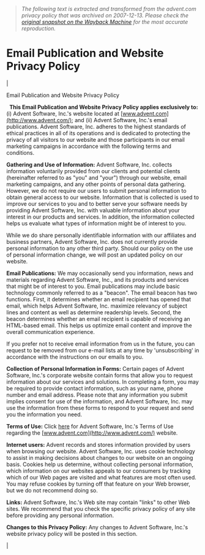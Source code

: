 > *The following text is extracted and transformed from the advent.com privacy policy that was archived on 2007-12-13. Please check the [original snapshot on the Wayback Machine](https://web.archive.org/web/20071213214624id_/http%3A//www.advent.com/about/website_policy) for the most accurate reproduction.*

# Email Publication and Website Privacy Policy

  


| 

  
  


  


Email Publication and Website Privacy Policy

  **This Email Publication and Website Privacy Policy applies exclusively to:** (i) Advent Software, Inc.'s website located at [www.advent.com](http://www.advent.com/); and (ii) Advent Software, Inc.'s email publications. Advent Software, Inc. adheres to the highest standards of ethical practices in all of its operations and is dedicated to protecting the privacy of all visitors to our website and those participants in our email marketing campaigns in accordance with the following terms and conditions.

**Gathering and Use of Information:** Advent Software, Inc. collects information voluntarily provided from our clients and potential clients (hereinafter referred to as "you" and "your") through our website, email marketing campaigns, and any other points of personal data gathering. However, we do not require our users to submit personal information to obtain general access to our website. Information that is collected is used to improve our services to you and to better serve your software needs by providing Advent Software, Inc. with valuable information about your interest in our products and services. In addition, the information collected helps us evaluate what types of information might be of interest to you.

While we do share personally identifiable information with our affiliates and business partners, Advent Software, Inc. does not currently provide personal information to any other third party. Should our policy on the use of personal information change, we will post an updated policy on our website.

**Email Publications:** We may occasionally send you information, news and materials regarding Advent Software, Inc., and its products and services that might be of interest to you. Email publications may include basic technology commonly referred to as a "beacon". The email beacon has two functions. First, it determines whether an email recipient has opened that email, which helps Advent Software, Inc. maximize relevancy of subject lines and content as well as determine readership levels. Second, the beacon determines whether an email recipient is capable of receiving an HTML-based email. This helps us optimize email content and improve the overall communication experience.

If you prefer not to receive email information from us in the future, you can request to be removed from our e-mail lists at any time by 'unsubscribing' in accordance with the instructions on our emails to you.

**Collection of Personal Information in Forms:** Certain pages of Advent Software, Inc.'s corporate website contain forms that allow you to request information about our services and solutions. In completing a form, you may be required to provide contact information, such as your name, phone number and email address. Please note that any information you submit implies consent for use of the information, and Advent Software, Inc. may use the information from these forms to respond to your request and send you the information you need.

**Terms of Use:** Click [here](https://web.archive.org/about/terms_of_use) for Advent Software, Inc.'s Terms of Use regarding the [www.advent.com](http://www.advent.com/) website.

**Internet users:** Advent records and stores information provided by users when browsing our website. Advent Software, Inc. uses cookie technology to assist in making decisions about changes to our website on an ongoing basis. Cookies help us determine, without collecting personal information, which information on our websites appeals to our consumers by tracking which of our Web pages are visited and what features are most often used. You may refuse cookies by turning off that feature on your Web browser, but we do not recommend doing so.

**Links:** Advent Software, Inc.'s Web site may contain "links" to other Web sites. We recommend that you check the specific privacy policy of any site before providing any personal information.

**Changes to this Privacy Policy:** Any changes to Advent Software, Inc.'s website privacy policy will be posted in this section.

| 
